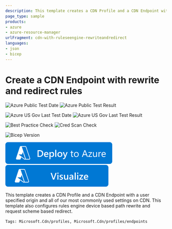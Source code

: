 ```yaml
---
description: This template creates a CDN Profile and a CDN Endpoint with a user specified origin and all of our most commonly used settings on CDN. This template also configures rules engine device based path rewrite and request scheme based redirect.
page_type: sample
products:
- azure
- azure-resource-manager
urlFragment: cdn-with-ruleseengine-rewriteandredirect
languages:
- json
- bicep
---
```

# Create a CDN Endpoint with rewrite and redirect rules

![Azure Public Test Date](https://azurequickstartsservice.blob.core.windows.net/badges/quickstarts/microsoft.cdn/cdn-with-ruleseengine-rewriteandredirect/PublicLastTestDate.svg)
![Azure Public Test Result](https://azurequickstartsservice.blob.core.windows.net/badges/quickstarts/microsoft.cdn/cdn-with-ruleseengine-rewriteandredirect/PublicDeployment.svg)

![Azure US Gov Last Test Date](https://azurequickstartsservice.blob.core.windows.net/badges/quickstarts/microsoft.cdn/cdn-with-ruleseengine-rewriteandredirect/FairfaxLastTestDate.svg)
![Azure US Gov Last Test Result](https://azurequickstartsservice.blob.core.windows.net/badges/quickstarts/microsoft.cdn/cdn-with-ruleseengine-rewriteandredirect/FairfaxDeployment.svg)

![Best Practice Check](https://azurequickstartsservice.blob.core.windows.net/badges/quickstarts/microsoft.cdn/cdn-with-ruleseengine-rewriteandredirect/BestPracticeResult.svg)
![Cred Scan Check](https://azurequickstartsservice.blob.core.windows.net/badges/quickstarts/microsoft.cdn/cdn-with-ruleseengine-rewriteandredirect/CredScanResult.svg)

![Bicep Version](https://azurequickstartsservice.blob.core.windows.net/badges/quickstarts/microsoft.cdn/cdn-with-ruleseengine-rewriteandredirect/BicepVersion.svg)

[![Deploy To Azure](https://raw.githubusercontent.com/Azure/azure-quickstart-templates/master/1-CONTRIBUTION-GUIDE/images/deploytoazure.svg?sanitize=true)](https://portal.azure.com/#create/Microsoft.Template/uri/https%3A%2F%2Fraw.githubusercontent.com%2FAzure%2Fazure-quickstart-templates%2Fmaster%2Fquickstarts%2Fmicrosoft.cdn%2Fcdn-with-ruleseengine-rewriteandredirect%2Fazuredeploy.json)  [![Visualize](https://raw.githubusercontent.com/Azure/azure-quickstart-templates/master/1-CONTRIBUTION-GUIDE/images/visualizebutton.svg?sanitize=true)](http://armviz.io/#/?load=https%3A%2F%2Fraw.githubusercontent.com%2FAzure%2Fazure-quickstart-templates%2Fmaster%2Fquickstarts%2Fmicrosoft.cdn%2Fcdn-with-ruleseengine-rewriteandredirect%2Fazuredeploy.json)

This template creates a CDN Profile and a CDN Endpoint with a user specified origin and all of our most commonly used settings on CDN. This template also configures rules engine device based path rewrite and request scheme based redirect.

`Tags: Microsoft.Cdn/profiles, Microsoft.Cdn/profiles/endpoints`

